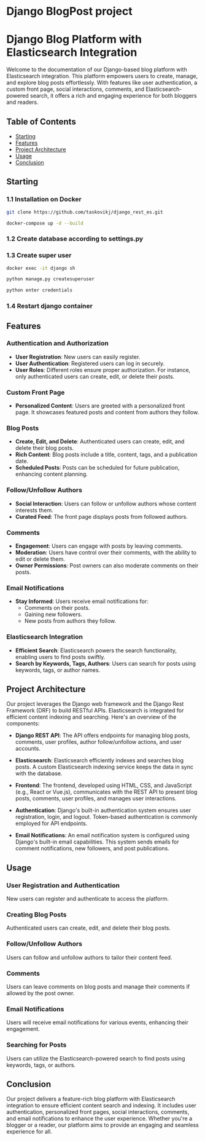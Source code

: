 # Django BlogPost project
# Django Blog Platform with Elasticsearch Integration

Welcome to the documentation of our Django-based blog platform with Elasticsearch integration. This platform empowers users to create, manage, and explore blog posts effortlessly. With features like user authentication, a custom front page, social interactions, comments, and Elasticsearch-powered search, it offers a rich and engaging experience for both bloggers and readers.

## Table of Contents
- [Starting](#starting)
- [Features](#features)
- [Project Architecture](#project-architecture)
- [Usage](#usage)
- [Conclusion](#conclusion)


## Starting
### 1.1 Installation on Docker

```bash
git clone https://github.com/taskovikj/django_rest_es.git
```
```bash
docker-compose up -d --build
```

### 1.2 Create database according to settings.py
### 1.3 Create super user

```bash
docker exec -it django sh
```
```bash
python manage.py createsuperuser
```
```bash
python enter credentials
```


### 1.4 Restart django container

## Features

### Authentication and Authorization

- **User Registration**: New users can easily register.
- **User Authentication**: Registered users can log in securely.
- **User Roles**: Different roles ensure proper authorization. For instance, only authenticated users can create, edit, or delete their posts.

### Custom Front Page

- **Personalized Content**: Users are greeted with a personalized front page. It showcases featured posts and content from authors they follow.

### Blog Posts

- **Create, Edit, and Delete**: Authenticated users can create, edit, and delete their blog posts.
- **Rich Content**: Blog posts include a title, content, tags, and a publication date.
- **Scheduled Posts**: Posts can be scheduled for future publication, enhancing content planning.

### Follow/Unfollow Authors

- **Social Interaction**: Users can follow or unfollow authors whose content interests them.
- **Curated Feed**: The front page displays posts from followed authors.

### Comments

- **Engagement**: Users can engage with posts by leaving comments.
- **Moderation**: Users have control over their comments, with the ability to edit or delete them.
- **Owner Permissions**: Post owners can also moderate comments on their posts.

### Email Notifications

- **Stay Informed**: Users receive email notifications for:
  - Comments on their posts.
  - Gaining new followers.
  - New posts from authors they follow.

### Elasticsearch Integration

- **Efficient Search**: Elasticsearch powers the search functionality, enabling users to find posts swiftly.
- **Search by Keywords, Tags, Authors**: Users can search for posts using keywords, tags, or author names.

## Project Architecture

Our project leverages the Django web framework and the Django Rest Framework (DRF) to build RESTful APIs. Elasticsearch is integrated for efficient content indexing and searching. Here's an overview of the components:

- **Django REST API**: The API offers endpoints for managing blog posts, comments, user profiles, author follow/unfollow actions, and user accounts.

- **Elasticsearch**: Elasticsearch efficiently indexes and searches blog posts. A custom Elasticsearch indexing service keeps the data in sync with the database.

- **Frontend**: The frontend, developed using HTML, CSS, and JavaScript (e.g., React or Vue.js), communicates with the REST API to present blog posts, comments, user profiles, and manages user interactions.

- **Authentication**: Django's built-in authentication system ensures user registration, login, and logout. Token-based authentication is commonly employed for API endpoints.

- **Email Notifications**: An email notification system is configured using Django's built-in email capabilities. This system sends emails for comment notifications, new followers, and post publications.

## Usage

### User Registration and Authentication

New users can register and authenticate to access the platform.

### Creating Blog Posts

Authenticated users can create, edit, and delete their blog posts.

### Follow/Unfollow Authors

Users can follow and unfollow authors to tailor their content feed.

### Comments

Users can leave comments on blog posts and manage their comments if allowed by the post owner.

### Email Notifications

Users will receive email notifications for various events, enhancing their engagement.

### Searching for Posts

Users can utilize the Elasticsearch-powered search to find posts using keywords, tags, or authors.



## Conclusion

Our project delivers a feature-rich blog platform with Elasticsearch integration to ensure efficient content search and indexing. It includes user authentication, personalized front pages, social interactions, comments, and email notifications to enhance the user experience. Whether you're a blogger or a reader, our platform aims to provide an engaging and seamless experience for all.




